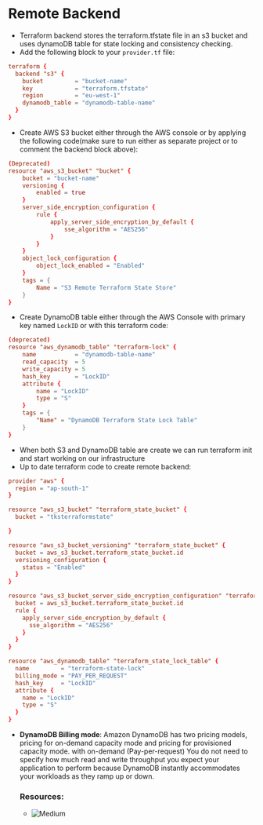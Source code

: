 # Remote Backend
- Terraform backend stores the terraform.tfstate file in an s3 bucket and uses dynamoDB table for state locking and consistency checking.
- Add the following block to your `provider.tf` file:
```conf
terraform {
  backend "s3" {
    bucket         = "bucket-name"
    key            = "terraform.tfstate"
    region         = "eu-west-1"
    dynamodb_table = "dynamodb-table-name"
  }
}
```
- Create AWS S3 bucket either through the AWS console or by applying the following code(make sure to run either as separate project or to comment the backend block above):
```conf
(Deprecated)
resource "aws_s3_bucket" "bucket" {
    bucket = "bucket-name"
    versioning {
        enabled = true
    }
    server_side_encryption_configuration {
        rule {
            apply_server_side_encryption_by_default {
                sse_algorithm = "AES256"
            }
        }
    }
    object_lock_configuration {
        object_lock_enabled = "Enabled"
    }
    tags = {
        Name = "S3 Remote Terraform State Store"
    }
}
```
- Create DynamoDB table either through the AWS Console with primary key named `LockID` or with this terraform code:
```conf
(deprecated)
resource "aws_dynamodb_table" "terraform-lock" {
    name           = "dynamodb-table-name"
    read_capacity  = 5
    write_capacity = 5
    hash_key       = "LockID"
    attribute {
        name = "LockID"
        type = "S"
    }
    tags = {
        "Name" = "DynamoDB Terraform State Lock Table"
    }
}
```
- When both S3 and DynamoDB table are create we can run terraform init and start working on our infrastructure
- Up to date terraform code to create remote backend:
```conf
provider "aws" {
  region = "ap-south-1"      
}

resource "aws_s3_bucket" "terraform_state_bucket" {
  bucket = "tksterraformstate"

}

resource "aws_s3_bucket_versioning" "terraform_state_bucket" {
  bucket = aws_s3_bucket.terraform_state_bucket.id
  versioning_configuration {
    status = "Enabled"
  }
}

resource "aws_s3_bucket_server_side_encryption_configuration" "terraform_state_bucket" {
  bucket = aws_s3_bucket.terraform_state_bucket.id
  rule {
    apply_server_side_encryption_by_default {
      sse_algorithm = "AES256"
    }
  }
}

resource "aws_dynamodb_table" "terraform_state_lock_table" {
  name         = "terraform-state-lock"
  billing_mode = "PAY_PER_REQUEST"
  hash_key     = "LockID"
  attribute {
    name = "LockID"
    type = "S"
  }
}
```
- **DynamoDB Billing mode**:  Amazon DynamoDB has two pricing models, pricing for on-demand capacity mode and pricing for provisioned capacity mode. with on-demand (Pay-per-request) You do not need to specify how much read and write throughput you expect your application to perform because DynamoDB instantly accommodates your workloads as they ramp up or down.

  ### Resources:
  - ![Medium](https://medium.com/@shantayyaswami/how-to-create-a-remote-backend-on-aws-using-terraform-c4c65d7a02e9)
